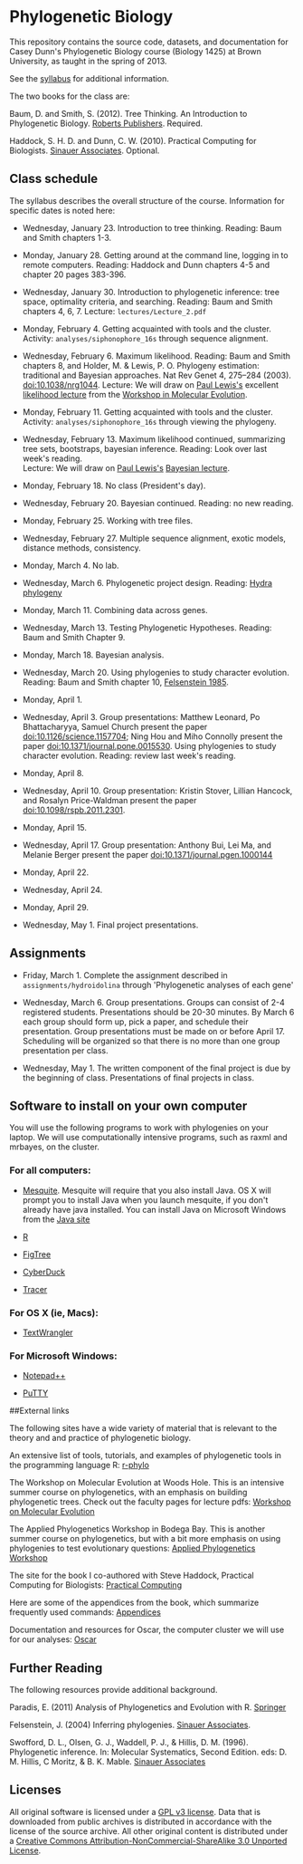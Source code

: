 # Phylogenetic Biology

This repository contains the source code, datasets, and documentation for 
Casey Dunn's Phylogenetic Biology course (Biology 1425) at Brown University, as 
taught in the spring of 2013.

See the [syllabus](https://bitbucket.org/caseywdunn/phylogeneticbiology/src/master/syllabus/Phylogenetic_Biology_Syllabus.pdf) 
for additional information.

The two books for the class are:

Baum, D. and Smith, S. (2012). Tree Thinking. An Introduction to Phylogenetic 
Biology. [Roberts Publishers](http://www.roberts-publishers.com/tree-thinking-an-introduction-to-phylogenetic-biology.html). 
Required.

Haddock, S. H. D. and Dunn, C. W. (2010). Practical Computing for Biologists. 
[Sinauer Associates](http://practicalcomputing.org). Optional.


## Class schedule

The syllabus describes the overall structure of the course. Information for 
specific dates is noted here:

- Wednesday, January 23. Introduction to tree thinking. Reading: Baum and Smith 
chapters 1-3.

- Monday, January 28. Getting around at the command line, logging in to 
remote computers. Reading: Haddock and Dunn chapters 4-5 and chapter 20 
pages 383-396.

- Wednesday, January 30. Introduction to phylogenetic inference: tree space, 
optimality criteria, and searching. Reading: Baum and Smith chapters 4, 6, 7. 
Lecture: `lectures/Lecture_2.pdf`

- Monday, February 4. Getting acquainted with tools and the cluster. Activity: 
`analyses/siphonophore_16s` through sequence alignment.

- Wednesday, February 6. Maximum likelihood. Reading: Baum and Smith chapters 8, 
and Holder, M. & Lewis, P. O. Phylogeny estimation: traditional and Bayesian 
approaches. Nat Rev Genet 4, 275–284 (2003). 
[doi:10.1038/nrg1044](http://dx.doi.org/10.1038/nrg1044). Lecture: We will draw 
on [Paul Lewis's](http://www.eeb.uconn.edu/people/plewis) excellent 
[likelihood lecture](http://www.eeb.uconn.edu/people/plewis/downloads/wh2012/Likelihood_WoodsHole_24July2012_1-per-page.pdf) 
from the [Workshop in Molecular Evolution](https://molevol.mbl.edu/wiki/index.php/Main_Page).

- Monday, February 11. Getting acquainted with tools and the cluster. Activity: 
`analyses/siphonophore_16s` through viewing the phylogeny.

- Wednesday, February 13. Maximum likelihood continued, summarizing tree sets, 
bootstraps, bayesian inference. Reading: Look over last week's reading.  
Lecture: We will draw on [Paul Lewis's](http://www.eeb.uconn.edu/people/plewis) 
[Bayesian lecture](http://www.eeb.uconn.edu/people/plewis/downloads/wh2012/Bayesian_WoodsHole_25July2012_1-per-page.pdf).

- Monday, February 18. No class (President's day).

- Wednesday, February 20. Bayesian continued. Reading: no new reading.

- Monday, February 25. Working with tree files. 

- Wednesday, February 27. Multiple sequence alignment, exotic models, distance 
methods, consistency.

- Monday, March 4. No lab.

- Wednesday, March 6. Phylogenetic project design. Reading:
[Hydra phylogeny](http://dx.doi.org/10.1016/j.ympev.2012.12.016)

- Monday, March 11. Combining data across genes.

- Wednesday, March 13. Testing Phylogenetic Hypotheses. Reading: Baum and Smith 
Chapter 9. 

- Monday, March 18. Bayesian analysis.

- Wednesday, March 20. Using phylogenies to study character evolution. Reading: 
Baum and Smith chapter 10, [Felsenstein 1985](http://www.jstor.org/stable/2461605).

- Monday, April 1.

- Wednesday, April 3. Group presentations: Matthew Leonard, Po Bhattacharyya, Samuel 
Church present the paper 
[doi:10.1126/science.1157704](http://dx.doi.org/10.1126/science.1157704); 
Ning Hou and Miho Connolly present the paper 
[doi:10.1371/journal.pone.0015530](http://dx.doi.org/10.1371/journal.pone.0015530).
Using phylogenies to study character evolution. Reading: review last week's 
reading.

- Monday, April 8. 

- Wednesday, April 10. Group presentation: Kristin Stover, Lillian Hancock, and Rosalyn 
Price-Waldman present the paper 
[doi:10.1098/rspb.2011.2301](http://dx.doi.org/10.1098/rspb.2011.2301).

- Monday, April 15. 

- Wednesday, April 17. Group presentation: Anthony Bui, Lei Ma, and Melanie 
Berger present the paper
[doi:10.1371/journal.pgen.1000144](http://dx.doi.org/10.1371/journal.pgen.1000144)

- Monday, April 22. 

- Wednesday, April 24.
 
- Monday, April 29. 

- Wednesday, May 1. Final project presentations.


## Assignments

- Friday, March 1. Complete the assignment described in 
`assignments/hydroidolina` through 'Phylogenetic analyses of each gene'

- Wednesday, March 6. Group presentations. Groups can consist of 2-4 registered students. 
Presentations should be 20-30 minutes. By March 6 each group should form up, 
pick a paper, and schedule their presentation. Group presentations must be made 
on or before April 17. Scheduling will be organized so that there is no more 
than one group presentation per class. 

- Wednesday, May 1. The written component of the final project is due by the 
beginning of class. Presentations of final projects in class.


## Software to install on your own computer

You will use the following programs to work with phylogenies on your laptop. We 
will use computationally intensive programs, such as raxml and mrbayes, on the 
cluster.


### For all computers:

- [Mesquite](http://mesquiteproject.org/mesquite/mesquite.html). Mesquite will 
require that you also install Java. OS X will prompt you to install Java when 
you launch mesquite, if you don't already have java installed. You can install 
Java on Microsoft Windows from the [Java site](http://www.java.com/en/download/index.jsp)

- [R](http://www.r-project.org)

- [FigTree](http://tree.bio.ed.ac.uk/software/figtree/)

- [CyberDuck](http://cyberduck.ch)

- [Tracer](http://tree.bio.ed.ac.uk/software/tracer/)


### For OS X (ie, Macs):

- [TextWrangler](http://www.barebones.com/products/textwrangler/)


### For Microsoft Windows:

- [Notepad++](http://notepad-plus-plus.org)

- [PuTTY](http://www.chiark.greenend.org.uk/~sgtatham/putty/download.html)


##External links

The following sites have a wide variety of material that is relevant to the 
theory and and practice of phylogenetic biology.

An extensive list of tools, tutorials, and examples of phylogenetic tools in 
the programming language R:
[r-phylo](http://www.r-phylo.org/wiki/Main_Page)

The Workshop on Molecular Evolution at Woods Hole. This is an intensive summer 
course on phylogenetics, with an emphasis on building phylogenetic trees. Check 
out the faculty pages for lecture pdfs:
[Workshop on Molecular Evolution](https://molevol.mbl.edu/wiki/index.php/Main_Page)

The Applied Phylogenetics Workshop in Bodega Bay. This is another summer course 
on phylogenetics, but with a bit more emphasis on using phylogenies to test 
evolutionary questions:
[Applied Phylogenetics Workshop](http://bodegaphylo.wikispot.org)

The site for the book I co-authored with Steve Haddock, Practical Computing for 
Biologists:
[Practical Computing](http://practicalcomputing.org)

Here are some of the appendices from the book, which summarize frequently used 
commands:
[Appendices](http://practicalcomputing.org/files/PCfB_Appendices.pdf)

Documentation and resources for Oscar, the computer cluster we will use for our 
analyses:
[Oscar](http://www.brown.edu/Departments/CCV/doc)


## Further Reading

The following resources provide additional background.

Paradis, E. (2011) Analysis of Phylogenetics and Evolution with R. 
[Springer](http://www.springer.com/life+sciences/evolutionary+%26+developmental+biology/book/978-0-387-32914-7)

Felsenstein, J. (2004) Inferring phylogenies. 
[Sinauer Associates](http://www.sinauer.com/detail.php?id=1775).

Swofford, D. L., Olsen, G. J., Waddell, P. J., & Hillis, D. M. (1996). 
Phylogenetic inference. In: Molecular Systematics, Second Edition. eds: D. M. 
Hillis, C Moritz, & B. K. Mable. [Sinauer Associates](http://www.sinauer.com/detail.php?id=1775)


## Licenses

All original software is licensed under a 
[GPL v3 license](http://www.gnu.org/licenses/gpl-3.0.html). 
Data that is downloaded from public archives is distributed in accordance with 
the license of the source archive. All other original content is distributed 
under a [Creative Commons Attribution-NonCommercial-ShareAlike 3.0 Unported 
License](http://creativecommons.org/licenses/by-nc-sa/3.0/deed.en_US).

